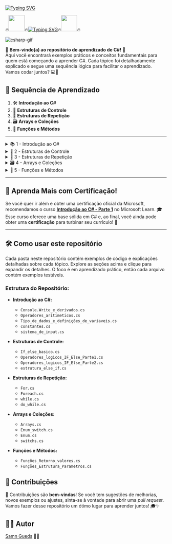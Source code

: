 [![Typing SVG](https://readme-typing-svg.herokuapp.com?font=Oswald&weight=500&size=30&pause=1000&color=007ACC&width=435&lines=Seja+Bem+Vindo;Bora+Aprender+C%23)](https://git.io/typing-svg)

🔥<img align="margin-rigth: 100px;" src="https://media1.tenor.com/m/JNzoGnuhWKkAAAAC/elmo-fire.gif" width="50" height="50">🔥[![Typing SVG](https://readme-typing-svg.herokuapp.com?font=Oswald&weight=500&size=30&pause=1000&color=007ACC&center=true&vCenter=true&width=435&lines=Aprendendo+C%23+)](https://git.io/typing-svg)🔥<img align="margin-left: 100px;" src="https://media1.tenor.com/m/JNzoGnuhWKkAAAAC/elmo-fire.gif" width="50" height="50">🔥

![csharp-gif](https://media1.tenor.com/m/cX92mi1p-NYAAAAd/coding-anime.gif)

🎉 **Bem-vindo(a) ao repositório de aprendizado de C#!** 🎉  
Aqui você encontrará exemplos práticos e conceitos fundamentais para quem está começando a aprender C#. Cada tópico foi detalhadamente explicado e segue uma sequência lógica para facilitar o aprendizado. Vamos codar juntos? 💻🚀

## 🔄 Sequência de Aprendizado

1. 🛠️ **Introdução ao C#**
2. 🧱 **Estruturas de Controle**
3. 🔁 **Estruturas de Repetição**
4. 🗃️ **Arrays e Coleções**
5. 🎯 **Funções e Métodos**

---

<details>
<summary>📚 1 - Introdução ao C#</summary>

- 🖥️ **Console.WriteLine e derivados**  
  - Como imprimir mensagens no console. 🖨️

- ➕ **Operadores aritméticos**  
  - Operações básicas como soma, subtração, multiplicação e divisão. ➗

- 🔢 **Tipos de dados & definições de variáveis**  
  - Tipos básicos (`int`, `float`, `double`, `string`, `bool`) e como declarar variáveis. 📝

- 🏗️ **Outros tipos de definições de variáveis**  
  - Definições como `var`, `const` e uso de variáveis com escopo local e global. 🌍

- 🔒 **Constantes**  
  - Como declarar e usar constantes em C#. 🛡️

- ⌨️ **Sistema de input**  
  - Capturando a entrada do usuário via console. ⌨️

</details>

<details>
<summary>🧱 2 - Estruturas de Controle</summary>

- 🤔 **If & Else básico**  
  - Como estruturar condições simples com `if` e `else`.

- 🧠 **Operadores lógicos com IF e ELSE (Parte 1)**  
  - Usando operadores como `&&`, `||`, `!` para criar condições mais complexas.

- 🔄 **Operadores lógicos com IF e ELSE (Parte 2)**  
  - Continuação com exemplos práticos. 💡

- 🔀 **Estrutura de Else If**  
  - Como trabalhar com múltiplas condições usando `else if`. 🔗

</details>

<details>
<summary>🔄 3 - Estruturas de Repetição</summary>

- 🔁 **For**  
  - Laços controlados com `for`. 🔄

- 🔂 **Foreach**  
  - Iterando sobre coleções com `foreach`. 📜

- ⏳ **While**  
  - Estruturas de repetição indefinidas com `while`.

- 🔄 **Do While**  
  - Diferença entre `while` e `do while`, e como utilizar cada um.

</details>

<details>
<summary>🗃️ 4 - Arrays e Coleções</summary>

- 🔢 **Arrays**  
  - Definindo e manipulando arrays.

- 🔀 **Enum & Switch**  
  - Como trabalhar com `enum` e a estrutura `switch`. 🔧

- 🔄 **Switch**  
  - Controle de fluxo com múltiplos casos usando `switch`.

</details>

<details>
<summary>🎯 5 - Funções e Métodos</summary>

- 🔄 **Funções: Retorno de valores**  
  - Criando funções com valores de retorno.

- 🏗️ **Funções: Estrutura & Parâmetros**  
  - Como passar parâmetros e estruturar funções.

</details>

---

## 🌟 Aprenda Mais com Certificação!

Se você quer ir além e obter uma certificação oficial da Microsoft, recomendamos o curso **[Introdução ao C# - Parte 1](https://learn.microsoft.com/pt-br/training/paths/get-started-c-sharp-part-1/)** no Microsoft Learn. 🎓  
Esse curso oferece uma base sólida em C# e, ao final, você ainda pode obter uma **certificação** para turbinar seu currículo! 🚀

---

## 🛠️ Como usar este repositório

Cada pasta neste repositório contém exemplos de código e explicações detalhadas sobre cada tópico. Explore as seções acima e clique para expandir os detalhes. O foco é em aprendizado prático, então cada arquivo contém exemplos testáveis.

### Estrutura do Repositório:

- **Introdução ao C#:**
  - `Console.Write_e_derivados.cs`
  - `Operadores_aritimeticos.cs`
  - `Tipo_de_dados_e_definições_de_variaveis.cs`
  - `constantes.cs`
  - `sistema_de_input.cs`

- **Estruturas de Controle:**
  - `If_else_basico.cs`
  - `Operadores_logicos_IF_Else_Parte1.cs`
  - `Operadores_logicos_IF_Else_Parte2.cs`
  - `estrutura_else_if.cs`

- **Estruturas de Repetição:**
  - `For.cs`
  - `Foreach.cs`
  - `while.cs`
  - `do_while.cs`

- **Arrays e Coleções:**
  - `Arrays.cs`
  - `Enum_switch.cs`
  - `Enum.cs`
  - `switchs.cs`

- **Funções e Métodos:**
  - `Funções_Retorno_valores.cs`
  - `Funções_Estrutura_Parametros.cs`

## 🤝 Contribuições

🎉 Contribuições são **bem-vindas**! Se você tem sugestões de melhorias, novos exemplos ou ajustes, sinta-se à vontade para abrir uma *pull request*. Vamos fazer desse repositório um ótimo lugar para aprender juntos! 🎓✨


## 👩‍💻 Autor

[Samn Gueds](https://github.com/Samngueds) 👩‍💻
